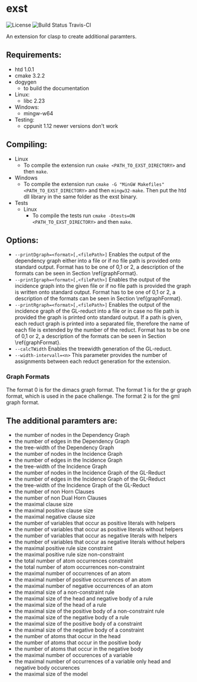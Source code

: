 # exst

![License](http://img.shields.io/badge/license-GPLv3-blue.svg)
![Build Status Travis-CI](https://travis-ci.org/Budddy/additional-stats.svg?branch=master)

An extension for clasp to create additional paramters.

## Requirements:
- htd 1.0.1
- cmake 3.2.2
- dogygen 
  - to build the documentation
- Linux:
  - libc 2.23
- Windows:
  - mingw-w64
- Testing:
  - cppunit 1.12 newer versions don't work

## Compiling:
- Linux
  - To compile the extension run `cmake <PATH_TO_EXST_DIRECTORY>` and then `make`.
- Windows
  - To compile the extension run `cmake -G "MinGW Makefiles" <PATH_TO_EXST_DIRECTORY>` and then `mingw32-make`. Then put the htd dll library in the same folder as the exst binary.
- Tests
  - Linux
    - To compile the tests run `cmake -Dtests=ON <PATH_TO_EXST_DIRECTORY>` and then `make`.

## Options:
- `--printDgraph=<format>[,<filePath>]`
  Enables the output of the dependency graph either into a file or if no file path is provided onto standard output. Format has to be one of 0,1 or 2, a description of the formats can be seen in Section \ref{graphFormat}.  
- `--printIgraph=<format>[,<filePath>]`
  Enables the output of the incidence graph into the given file or if no file path is provided the graph is written onto standard output. Format has to be one of 0,1 or 2, a description of the formats can be seen in Section \ref{graphFormat}.  
- `--printRgraph=<format>[,<filePath>]`
  Enables the output of the incidence graph of the GL-reduct into a file or in case no file path is provided the graph is printed onto standard output. If a path is given, each reduct graph is printed into a separated file, therefore the name of each file is extended by the number of the reduct. Format has to be one of 0,1 or 2, a description of the formats can be seen in Section \ref{graphFormat}.  
- `--calcTWidth`
  Enables the treewidth generation of the GL-reduct.  
- `--width-intervall=<n>`
  This parameter provides the number of assignments between each reduct generation for the extension.  

### Graph Formats
The format 0 is for the dimacs graph format.
The format 1 is for the gr graph format, which is used in the pace challenge.
The format 2 is for the gml graph format.

## The additional paramters are:
- the number of nodes in the Dependency Graph
- the number of edges in the Dependency Graph
- the tree-width of the Dependency Graph
- the number of nodes in the Incidence Graph
- the number of edges in the Incidence Graph
- the tree-width of the Incidence Graph
- the number of nodes in the Incidence Graph of the GL-Reduct
- the number of edges in the Incidence Graph of the GL-Reduct
- the tree-width of the Incidence Graph of the GL-Reduct
- the number of non Horn Clauses
- the number of non Dual Horn Clauses
- the maximal clause size
- the maximal positive clause size
- the maximal negative clause size
- the number of variables that occur as positive literals with helpers
- the number of variables that occur as positive literals without helpers
- the number of variables that occur as negative literals with helpers
- the number of variables that occur as negative literals without helpers
- the maximal positive rule size constraint
- the maximal positive rule size non-constraint
- the total number of atom occurrences constraint
- the total number of atom occurrences non-constraint
- the maximal number of occurrences of an atom
- the maximal number of positive occurrences of an atom
- the maximal number of negative occurrences of an atom
- the maximal size of a non-constraint rule
- the maximal size of the head and negative body of a rule
- the maximal size of the head of a rule
- the maximal size of the positive body of a non-constraint rule
- the maximal size of the negative body of a rule
- the maximal size of the positive body of a constraint
- the maximal size of the negative body of a constraint
- the number of atoms that occur in the head
- the number of atoms that occur in the positive body
- the number of atoms that occur in the negative body
- the maximal number of occurences of a variable
- the maximal number of occurrences of a variable only head and negative body occurences
- the maximal size of the model